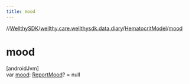 ```yaml
---
title: mood
---
```

//[WellthySDK](../../../index.html)/[wellthy.care.wellthysdk.data.diary](../index.html)/[HematocritModel](index.html)/[mood](mood.html)



# mood



[androidJvm]\
var [mood](mood.html): [ReportMood](../-report-mood/index.html)? = null




